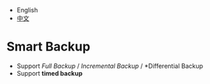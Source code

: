 
- English
- [中文](README_zh.MD)

# Smart Backup

- Support *Full Backup* / *Incremental Backup* / *Differential Backup
- Support **timed backup**

